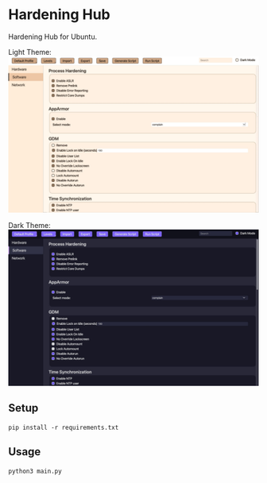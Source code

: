 # Hardening Hub <!-- omit from toc --> 
Hardening Hub for Ubuntu.

Light Theme:
![HardeningHub-Light-Theme](static/light-theme.jpeg)

Dark Theme:
![HardeningHub-Dark-Theme](static/dark-theme.jpeg)


## Setup

```
pip install -r requirements.txt
```

## Usage

```
python3 main.py
```
